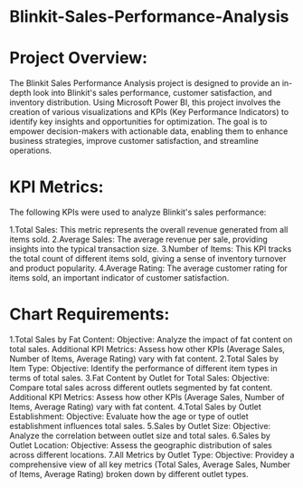 # Blinkit-Sales-Performance-Analysis

# Project Overview:
The Blinkit Sales Performance Analysis project is designed to provide an in-depth look into Blinkit's sales performance, customer satisfaction, and inventory distribution. Using Microsoft Power BI, this project involves the creation of various visualizations and KPIs (Key Performance Indicators) to identify key insights and opportunities for optimization. The goal is to empower decision-makers with actionable data, enabling them to enhance business strategies, improve customer satisfaction, and streamline operations.

# KPI Metrics:
The following KPIs were used to analyze Blinkit's sales performance:

1.Total Sales: This metric represents the overall revenue generated from all items sold.
2.Average Sales: The average revenue per sale, providing insights into the typical transaction size.
3.Number of Items: This KPI tracks the total count of different items sold, giving a sense of inventory turnover and product popularity.
4.Average Rating: The average customer rating for items sold, an important indicator of customer satisfaction.


# Chart Requirements:
1.Total Sales by Fat Content: Objective: Analyze the impact of fat content on total sales. Additional KPI Metrics: Assess how other KPIs (Average Sales, Number of Items, Average Rating) vary with fat content.
2.Total Sales by Item Type: Objective: Identify the performance of different item types in terms of total sales.
3.Fat Content by Outlet for Total Sales: Objective: Compare total sales across different outlets segmented by fat content. Additional KPI Metrics: Assess how other KPIs (Average Sales, Number of Items, Average Rating) vary with fat content.
4.Total Sales by Outlet Establishment: Objective: Evaluate how the age or type of outlet establishment influences total sales.
5.Sales by Outlet Size: Objective: Analyze the correlation between outlet size and total sales.
6.Sales by Outlet Location: Objective: Assess the geographic distribution of sales across different locations.
7.All Metrics by Outlet Type: Objective: Providey a comprehensive view of all key metrics (Total Sales, Average Sales, Number of Items, Average Rating) broken down by different outlet types.
